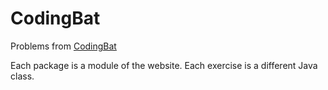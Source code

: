 # CodingBat
Problems from [CodingBat]([url](https://codingbat.com/java))

Each package is a module of the website. Each exercise is a different Java class.
